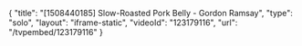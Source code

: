 {
    "title": "[1508440185] Slow-Roasted Pork Belly - Gordon Ramsay",
    "type": "solo",
    "layout": "iframe-static",
    "videoId": "123179116",
    "url": "\/tvpembed\/123179116"
}